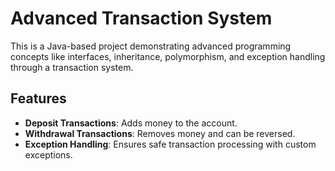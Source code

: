 # Advanced Transaction System

This is a Java-based project demonstrating advanced programming concepts like interfaces, inheritance, polymorphism, and exception handling through a transaction system.

## Features
- **Deposit Transactions**: Adds money to the account.
- **Withdrawal Transactions**: Removes money and can be reversed.
- **Exception Handling**: Ensures safe transaction processing with custom exceptions.

